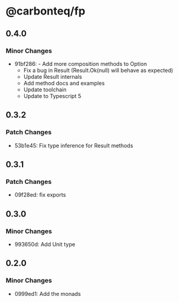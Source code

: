 # @carbonteq/fp

## 0.4.0

### Minor Changes

- 91bf286: - Add more composition methods to Option
  - Fix a bug in Result (Result.Ok(null) will behave as expected)
  - Update Result internals
  - Add method docs and examples
  - Update toolchain
  - Update to Typescript 5

## 0.3.2

### Patch Changes

- 53b1e45: Fix type inference for Result methods

## 0.3.1

### Patch Changes

- 09f28ed: fix exports

## 0.3.0

### Minor Changes

- 993650d: Add Unit type

## 0.2.0

### Minor Changes

- 0999ed1: Add the monads
